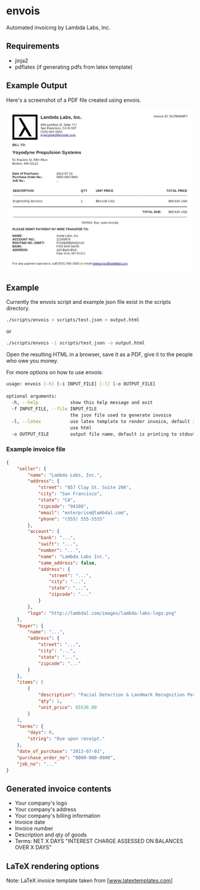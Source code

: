 envois
======

Automated invoicing by Lambda Labs, Inc.

## Requirements
- jinja2
- pdflatex (if generating pdfs from latex template)

## Example Output

Here's a screenshot of a PDF file created using envois.

![An invoice created using envois.](images/results.jpg)

## Example 

Currently the envois script and example json file exist in the
scripts directory. 

```bash
./scripts/envois < scripts/test.json > output.html
```

or

```bash
./scripts/envois -i scripts/test.json -o output.html
```

Open the resulting HTML in a browser, save it as a PDF, give it to the people
who owe you money.

For more options on how to use envois:

```bash
usage: envois [-h] [-i INPUT_FILE] [-l] [-o OUTPUT_FILE]

optional arguments:
  -h, --help            show this help message and exit
  -f INPUT_FILE, --file INPUT_FILE
                        the json file used to generate invoice
  -l, --latex           use latex template to render invoice, default is to
                        use html
  -o OUTPUT_FILE        output file name, default is printing to stdout
```

### Example invoice file

```json
{
    "seller": {
        "name": "Lambda Labs, Inc.",
        "address": {
            "street": "857 Clay St. Suite 206",
            "city": "San Francisco",
            "state": "CA",
            "zipcode": "94108",
            "email": "enterprise@lambdal.com",
            "phone": "(555) 555-5555"
        },
        "account": {
            "bank": "...",
            "swift": "...",
            "number": "...",
            "name": "Lambda Labs Inc.",
            "same_address": false,
            "address": {
                "street": "...",
                "city": "...",
                "state": "...",
                "zipcode": "..."
            }
        },
        "logo": "http://lambdal.com/images/lambda-labs-logo.png"
    },
    "buyer": {
        "name": "...",
        "address": {
            "street": "...",
            "city": "...",
            "state": "...",
            "zipcode": "..."
        }
    },
    "items": [
        {
            "description": "Facial Detection & Landmark Recognition Perpetual License",
            "qty": 1,
            "unit_price": 65536.00
        }
    ],
    "terms": {
        "days": 0,
        "string": "Due upon receipt."
    },
    "date_of_purchase": "2013-07-01",
    "purchase_order_no": "0000-000-0000",
    "job_no": "..."
}
```

## Generated invoice contents

- Your company's logo
- Your company's address
- Your company's billing information
- Invoice date
- Invoice number
- Description and qty of goods
- Terms: NET X DAYS "INTEREST CHARGE ASSESSED ON BALANCES OVER X DAYS"

## LaTeX rendering options

Note: LaTeX invoice template taken from [www.latextemplates.com]
